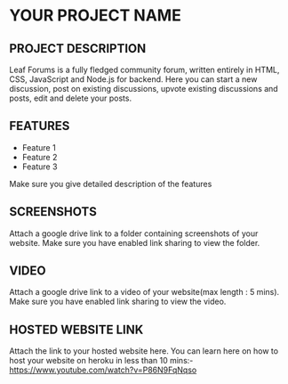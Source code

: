 # YOUR PROJECT NAME

## PROJECT DESCRIPTION

Leaf Forums is a fully fledged community forum, written entirely in HTML, CSS, JavaScript and Node.js for backend.
Here you can start a new discussion, post on existing discussions, upvote existing discussions and posts, edit and delete your posts.

## FEATURES

* Feature 1
* Feature 2
* Feature 3

Make sure you give detailed description of the features

## SCREENSHOTS

Attach a google drive link to a folder containing screenshots of your website. Make sure you have enabled link sharing to view the folder.

## VIDEO

Attach a google drive link to a video of your website(max length : 5 mins). Make sure you have enabled link sharing to view the video.

## HOSTED WEBSITE LINK

Attach the link to your hosted website here. You can learn here on how to host your website on heroku in less than 10 mins:- https://www.youtube.com/watch?v=P86N9FqNqso

